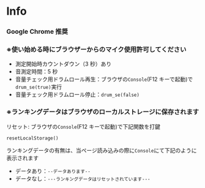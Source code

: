 # Info

### Google Chrome 推奨

### ※使い始める時にブラウザーからのマイク使用許可してください

-   測定開始時カウントダウン（3 秒）あり
-   音測定時間：5 秒
-   音量チェック用ドラムロール再生：ブラウザの`Console`(F12 キーで起動)で`drum_se(true)`実行
-   音量チェック用ドラムロール停止：`drum_se(false)`

### ※ランキングデータはブラウザのローカルストレージに保存されます

リセット: ブラウザの`Console`(F12 キーで起動)で下記関数を打鍵

```
resetLocalStorage()
```

ランキングデータの有無は、当ページ読み込みの際に`Console`にて下記のように表示されます

-   データあり：`--データあります--`
-   データなし：`---ランキングデータはリセットされています---`
